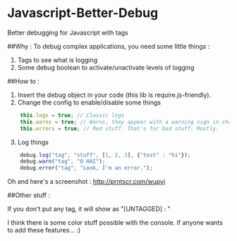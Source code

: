 Javascript-Better-Debug
=======================

Better debugging for Javascript with tags

##Why :
To debug complex applications, you need some little things :
1. Tags to see what is logging
2. Some debug boolean to activate/unactivate levels of logging

##How to :

1. Insert the debug object in your code (this lib is require.js-friendly).
2. Change the config to enable/disable some things

```javascript
	this.logs = true; // Classic logs
	this.warns = true; // Warns, they appear with a warning sign in chrome
	this.errors = true; // Red stuff. That's for bad stuff. Mostly.
```	


3. Log things
	
```javascript
	debug.log("tag", "stuff", [1, 2, 3], {"test" : "hi"});
	debug.warn("tag", "O HAI");
	debug.error("tag", "Look, I'm an error.");
```

Oh and here's a screenshot : http://prntscr.com/wupyj

##Other stuff :

If you don't put any tag, it will show as "[UNTAGGED] : "

I think there is some color stuff possible with the console. If anyone wants to add these features... :)
